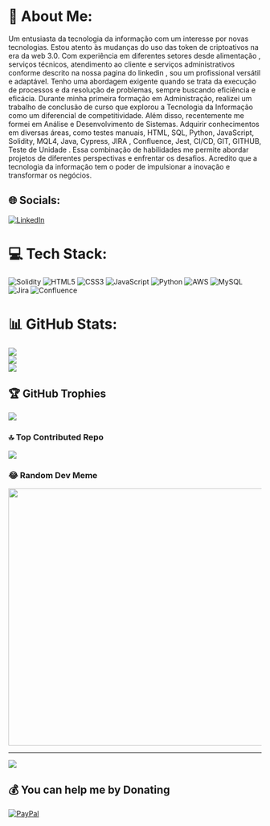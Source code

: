 # 💫 About Me:
  Um entusiasta da tecnologia da informação com um interesse por novas tecnologias. Estou  atento às mudanças do uso das token de criptoativos na era da web 3.0. Com experiência em diferentes setores desde alimentação , serviços técnicos, atendimento ao cliente e serviços administrativos conforme descrito na nossa pagina do linkedin , sou um profissional versátil e adaptável.
  Tenho uma abordagem exigente quando se trata da execução de processos e da resolução de problemas, sempre buscando eficiência e eficácia. Durante minha primeira formação em Administração, realizei um trabalho de conclusão de curso que explorou a Tecnologia da Informação como um diferencial de competitividade.
  Além disso, recentemente me formei em Análise e Desenvolvimento de Sistemas. Adquirir conhecimentos em diversas áreas, como testes manuais, HTML, SQL, Python, JavaScript, Solidity, MQL4, Java, Cypress, JIRA , Confluence, Jest, CI/CD, GIT, GITHUB, Teste de Unidade . Essa combinação de habilidades me permite abordar projetos de diferentes perspectivas e enfrentar os desafios. Acredito que a tecnologia da informação tem o poder de impulsionar a inovação e transformar os negócios.


## 🌐 Socials:
[![LinkedIn](https://img.shields.io/badge/LinkedIn-%230077B5.svg?logo=linkedin&logoColor=white)](https://linkedin.com/in/antoniogarcias) 

# 💻 Tech Stack:
![Solidity](https://img.shields.io/badge/Solidity-%23363636.svg?style=for-the-badge&logo=solidity&logoColor=white) ![HTML5](https://img.shields.io/badge/html5-%23E34F26.svg?style=for-the-badge&logo=html5&logoColor=white) ![CSS3](https://img.shields.io/badge/css3-%231572B6.svg?style=for-the-badge&logo=css3&logoColor=white) ![JavaScript](https://img.shields.io/badge/javascript-%23323330.svg?style=for-the-badge&logo=javascript&logoColor=%23F7DF1E) ![Python](https://img.shields.io/badge/python-3670A0?style=for-the-badge&logo=python&logoColor=ffdd54) ![AWS](https://img.shields.io/badge/AWS-%23FF9900.svg?style=for-the-badge&logo=amazon-aws&logoColor=white) ![MySQL](https://img.shields.io/badge/mysql-%2300f.svg?style=for-the-badge&logo=mysql&logoColor=white) ![Jira](https://img.shields.io/badge/jira-%230A0FFF.svg?style=for-the-badge&logo=jira&logoColor=white) ![Confluence](https://img.shields.io/badge/confluence-%23172BF4.svg?style=for-the-badge&logo=confluence&logoColor=white)
# 📊 GitHub Stats:
![](https://github-readme-stats.vercel.app/api?username=ancgci&theme=yeblu&hide_border=false&include_all_commits=false&count_private=false)<br/>
![](https://github-readme-streak-stats.herokuapp.com/?user=ancgci&theme=yeblu&hide_border=false)<br/>
![](https://github-readme-stats.vercel.app/api/top-langs/?username=ancgci&theme=yeblu&hide_border=false&include_all_commits=false&count_private=false&layout=compact)

## 🏆 GitHub Trophies
![](https://github-profile-trophy.vercel.app/?username=ancgci&theme=discord&no-frame=false&no-bg=false&margin-w=4)

### 🔝 Top Contributed Repo
![](https://github-contributor-stats.vercel.app/api?username=ancgci&limit=5&theme=gruvbox&combine_all_yearly_contributions=true)

### 😂 Random Dev Meme
<img src="https://rm.up.railway.app/" width="512px"/>

---
[![](https://visitcount.itsvg.in/api?id=ancgci&icon=1&color=0)](https://visitcount.itsvg.in)

  ## 💰 You can help me by Donating
  [![PayPal](https://img.shields.io/badge/PayPal-00457C?style=for-the-badge&logo=paypal&logoColor=white)](https://paypal.me/sr.antoniocarlos@gmail.com) 

  
<!-- Proudly created with GPRM ( https://gprm.itsvg.in ) -->
